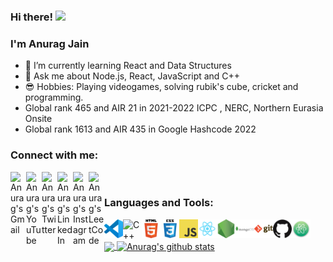 ### Hi there! <img src="https://raw.githubusercontent.com/MartinHeinz/MartinHeinz/master/wave.gif" width="20px">
### I'm Anurag Jain

- 🌱 I’m currently learning React and Data Structures
- 💬 Ask me about Node.js, React, JavaScript and C++
- 😎 Hobbies: Playing videogames, solving rubik's cube, cricket and programming.
- Global rank 465 and AIR 21 in 2021-2022 ICPC , NERC, Northern Eurasia Onsite
- Global rank 1613 and AIR 435 in Google Hashcode 2022

### Connect with me:

[<img align="left" alt="Anurag's Gmail" width="25px" src="https://cdn.jsdelivr.net/npm/simple-icons@v3/icons/gmail.svg" />][gmail]
[<img align="left" alt="Anurag's YouTube" width="25px" src="https://cdn.jsdelivr.net/npm/simple-icons@v3/icons/youtube.svg" />][youtube]
[<img align="left" alt="Anurag's Twitter" width="25px" src="https://cdn.jsdelivr.net/npm/simple-icons@v3/icons/twitter.svg" />][twitter]
[<img align="left" alt="Anurag's LinkedIn" width="25px" src="https://cdn.jsdelivr.net/npm/simple-icons@v3/icons/linkedin.svg" />][linkedin]
[<img align="left" alt="Anurag's Instagram" width="25px" src="https://cdn.jsdelivr.net/npm/simple-icons@v3/icons/instagram.svg" />][instagram]
[<img align="left" alt="Anurag's LeetCode" width="25px" src="https://cdn.jsdelivr.net/npm/simple-icons@v3/icons/leetcode.svg" />][leetcode]

<br />

### Languages and Tools:

<img align="left" alt="Visual Studio Code" width="30px" src="https://raw.githubusercontent.com/github/explore/80688e429a7d4ef2fca1e82350fe8e3517d3494d/topics/visual-studio-code/visual-studio-code.png" />
<img align="left" alt="C++" width="30px" src="https://www.freeiconspng.com/uploads/c--logo-icon-0.png" />
<img align="left" alt="HTML5" width="30px" src="https://raw.githubusercontent.com/github/explore/80688e429a7d4ef2fca1e82350fe8e3517d3494d/topics/html/html.png" />
<img align="left" alt="CSS3" width="30px" src="https://raw.githubusercontent.com/github/explore/80688e429a7d4ef2fca1e82350fe8e3517d3494d/topics/css/css.png" />
<img align="left" alt="JavaScript" width="30px" src="https://raw.githubusercontent.com/github/explore/80688e429a7d4ef2fca1e82350fe8e3517d3494d/topics/javascript/javascript.png" />
<img align="left" alt="React" width="30px" src="https://raw.githubusercontent.com/github/explore/80688e429a7d4ef2fca1e82350fe8e3517d3494d/topics/react/react.png" />
<img align="left" alt="Node.js" width="30px" src="https://raw.githubusercontent.com/github/explore/80688e429a7d4ef2fca1e82350fe8e3517d3494d/topics/nodejs/nodejs.png" />
<img align="left" alt="MongoDB" width="30px" src="https://raw.githubusercontent.com/github/explore/80688e429a7d4ef2fca1e82350fe8e3517d3494d/topics/mongodb/mongodb.png" />
<img align="left" alt="Git" width="30px" src="https://raw.githubusercontent.com/github/explore/80688e429a7d4ef2fca1e82350fe8e3517d3494d/topics/git/git.png" />
<img align="left" alt="GitHub" width="30px" src="https://raw.githubusercontent.com/github/explore/78df643247d429f6cc873026c0622819ad797942/topics/github/github.png" />
<img align="left" alt="Atom" width="30px" src="https://raw.githubusercontent.com/github/explore/78df643247d429f6cc873026c0622819ad797942/topics/atom/atom.png" />

<br />
<br />

<a href="https://github.com/jainanurag941">
  <img align="center" src="https://github-readme-stats.vercel.app/api/top-langs/?username=jainanurag941&theme=light&hide_langs_below=1" />
</a>

<a href="https://github.com/jainanurag941">
 <img align="center" src="https://github-readme-stats.vercel.app/api?username=jainanurag941&show_icons=true&theme=light&line_height=27" alt="Anurag's github stats"/>
</a>

[gmail]: mailto:jainanurag941@gmail.com
[twitter]: https://twitter.com/AnuragJ84147816
[youtube]: https://www.youtube.com/channel/UCUdeV_zDb4QyXPDFYl9egtQ
[instagram]: https://www.instagram.com/anurag__jain__/
[linkedin]: https://www.linkedin.com/in/anurag-jain-442ba4190
[leetcode]: https://leetcode.com/anurag_jain/
